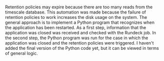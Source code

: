 Retention policies may expire because there are too many reads from the timescale database. This automation was made because the failure of retention policies to 
work increases the disk usage on the system.
The general approach is to implement a Python program that recognizes when the application has been restarted.
As a first step, information that the application was closed was received and checked with the Rundeck job.
In the second step, the Python program was run for the case in which the application was closed and the retention policies were triggered.
I haven't added the final version of the Python code yet, but it can be viewed in terms of general logic.
